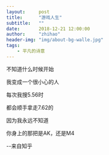 ```yaml
---
layout:     post
title:      "游戏人生"
subtitle:   ""
date:       2018-12-21 12:00:00
author:     "zhihao"
header-img: "img/about-bg-walle.jpg"
tags:
    - 平凡的诗意
---
```


不知道什么时候开始

我变成一个很小心的人

每次我搜5.56时

都会顺手拿走7.62的

因为我永远不知道

你身上的那把是AK，还是M4  

--来自知乎